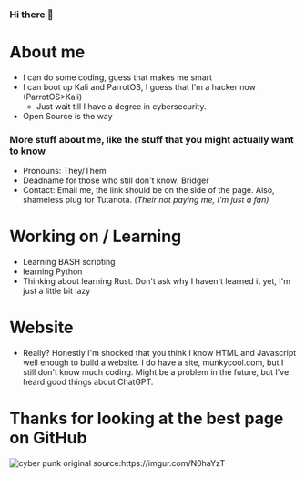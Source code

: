 ### Hi there 👋

<!--
**munkycool/munkycool** is a ✨ _special_ ✨ repository because its `README.md` (this file) appears on your GitHub profile.

Here are some ideas to get you started:

- 🔭 I’m currently working on ...
- 🌱 I’m currently learning ...
- 👯 I’m looking to collaborate on ...
- 🤔 I’m looking for help with ...
- 💬 Ask me about ...
- 📫 How to reach me: ...
- 😄 Pronouns: ...
- ⚡ Fun fact: ...
-->

# About me

- I can do some coding, guess that makes me smart
- I can boot up Kali and ParrotOS, I guess that I'm a hacker now (ParrotOS>Kali)
  - Just wait till I have a degree in cybersecurity. 
- Open Source is the way

### More stuff about me, like the stuff that you might actually want to know

- Pronouns: They/Them
- Deadname for those who still don't know: Bridger
- Contact: Email me, the link should be on the side of the page. Also, shameless plug for Tutanota. *(Their not paying me, I'm just a fan)*

# Working on / Learning 

- Learning BASH scripting
- learning Python
- Thinking about learning Rust. Don't ask why I haven't learned it yet, I'm just a little bit lazy

# Website

- Really? Honestly I'm shocked that you think I know HTML and Javascript well enough to build a website. I do have a site, munkycool.com, but I still don't know much coding. Might be a problem in the future, but I've heard good things about ChatGPT.

# Thanks for looking at the best page on GitHub

![cyber punk original source:https://imgur.com/N0haYzT ](https://github.com/munkycool/munkycool/blob/main/game.gif)
